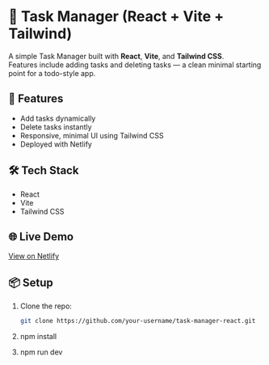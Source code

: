 # 📝 Task Manager (React + Vite + Tailwind)

A simple Task Manager built with **React**, **Vite**, and **Tailwind CSS**.  
Features include adding tasks and deleting tasks — a clean minimal starting point for a todo-style app.  

## 🚀 Features
- Add tasks dynamically  
- Delete tasks instantly  
- Responsive, minimal UI using Tailwind CSS  
- Deployed with Netlify  

## 🛠 Tech Stack
- React  
- Vite  
- Tailwind CSS  

## 🌐 Live Demo
[View on Netlify](https://task-manager-react-vite.netlify.app/)  

## 📦 Setup
1. Clone the repo:
   ```bash
   git clone https://github.com/your-username/task-manager-react.git

2. npm install

3. npm run dev

